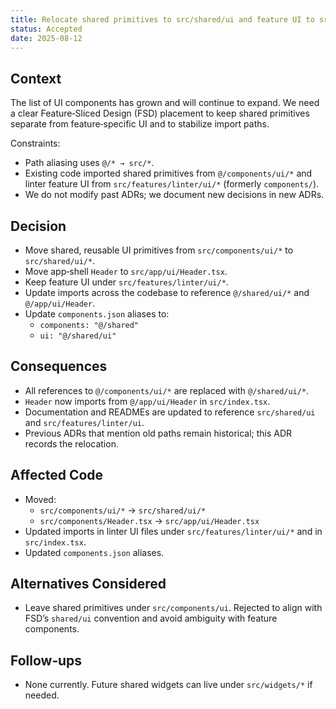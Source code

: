 ```yaml
---
title: Relocate shared primitives to src/shared/ui and feature UI to src/features/linter/ui
status: Accepted
date: 2025-08-12
---
```


## Context

The list of UI components has grown and will continue to expand. We need a clear Feature‑Sliced Design (FSD) placement to keep shared primitives separate from feature‑specific UI and to stabilize import paths.

Constraints:

- Path aliasing uses `@/* → src/*`.
- Existing code imported shared primitives from `@/components/ui/*` and linter feature UI from `src/features/linter/ui/*` (formerly `components/`).
- We do not modify past ADRs; we document new decisions in new ADRs.

## Decision

- Move shared, reusable UI primitives from `src/components/ui/*` to `src/shared/ui/*`.
- Move app‑shell `Header` to `src/app/ui/Header.tsx`.
- Keep feature UI under `src/features/linter/ui/*`.
- Update imports across the codebase to reference `@/shared/ui/*` and `@/app/ui/Header`.
- Update `components.json` aliases to:
  - `components: "@/shared"`
  - `ui: "@/shared/ui"`

## Consequences

- All references to `@/components/ui/*` are replaced with `@/shared/ui/*`.
- `Header` now imports from `@/app/ui/Header` in `src/index.tsx`.
- Documentation and READMEs are updated to reference `src/shared/ui` and `src/features/linter/ui`.
- Previous ADRs that mention old paths remain historical; this ADR records the relocation.

## Affected Code

- Moved:
  - `src/components/ui/*` → `src/shared/ui/*`
  - `src/components/Header.tsx` → `src/app/ui/Header.tsx`
- Updated imports in linter UI files under `src/features/linter/ui/*` and in `src/index.tsx`.
- Updated `components.json` aliases.

## Alternatives Considered

- Leave shared primitives under `src/components/ui`. Rejected to align with FSD’s `shared/ui` convention and avoid ambiguity with feature components.

## Follow‑ups

- None currently. Future shared widgets can live under `src/widgets/*` if needed.

